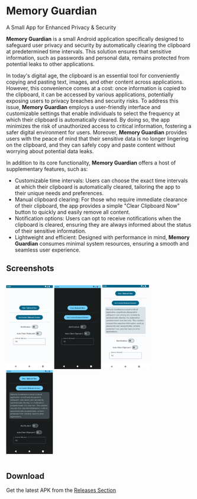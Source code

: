 # Memory Guardian

A Small App for Enhanced Privacy & Security



**Memory Guardian** is a small Android application specifically designed to safeguard user privacy and security by automatically clearing the clipboard at predetermined time intervals. This solution ensures that sensitive information, such as passwords and personal data, remains protected from potential leaks to other applications.

In today's digital age, the clipboard is an essential tool for conveniently copying and pasting text, images, and other content across applications. However, this convenience comes at a cost: once information is copied to the clipboard, it can be accessed by various applications, potentially exposing users to privacy breaches and security risks.
To address this issue, **Memory Guardian** employs a user-friendly interface and customizable settings that enable individuals to select the frequency at which their clipboard is automatically cleared. By doing so, the app minimizes the risk of unauthorized access to critical information, fostering a safer digital environment for users.
Moreover, **Memory Guardian** provides users with the peace of mind that their sensitive data is no longer lingering on the clipboard, and they can safely copy and paste content without worrying about potential data leaks.

In addition to its core functionality, **Memory Guardian** offers a host of supplementary features, such as:

- Customizable time intervals: Users can choose the exact time intervals at which their clipboard is automatically cleared, tailoring the app to their unique needs and preferences.
- Manual clipboard clearing: For those who require immediate clearance of their clipboard, the app provides a simple "Clear Clipboard Now" button to quickly and easily remove all content.
- Notification options: Users can opt to receive notifications when the clipboard is cleared, ensuring they are always informed about the status of their sensitive information.
- Lightweight and efficient: Designed with performance in mind, **Memory Guardian** consumes minimal system resources, ensuring a smooth and seamless user experience.



## Screenshots

<div style="width:100%; display:flex; justify-content:space-between;">

[<img src="fastlane/metadata/android/en-US/images/phoneScreenshots/screenshot1.jpg" width=25% alt="Home">](fastlane/metadata/android/en-US/images/phoneScreenshots/screenshot1.jpg)
[<img src="fastlane/metadata/android/en-US/images/phoneScreenshots/screenshot2.jpg" width=25% alt="Home_Dark">](fastlane/metadata/android/en-US/images/phoneScreenshots/screenshot2.jpg)
[<img src="fastlane/metadata/android/en-US/images/phoneScreenshots/screenshot3.jpg" width=25% alt="Home with clipboard content">](fastlane/metadata/android/en-US/images/phoneScreenshots/screenshot3.jpg)
[<img src="fastlane/metadata/android/en-US/images/phoneScreenshots/screenshot4.jpg" width=25% alt="Home with clipboard content_Dark">](fastlane/metadata/android/en-US/images/phoneScreenshots/screenshot4.jpg)

</div>



## Download

Get the latest APK from the [Releases Section](https://github.com/hashemi-hossein/memory-guardian/releases/latest)


